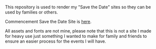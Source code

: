 This repository is used to render my "Save the Date" sites so they can be used by families or others.

Commencement Save the Date Site is [here](https://github.com/Olefincode/savethedate_site/blob/main/Commencement%20Site/home_page.html).

All assets and fonts are not mine, please note that this is not a site I made for heavy use just something I wanted to make for family and friends to ensure an easier process for the events I will have.
